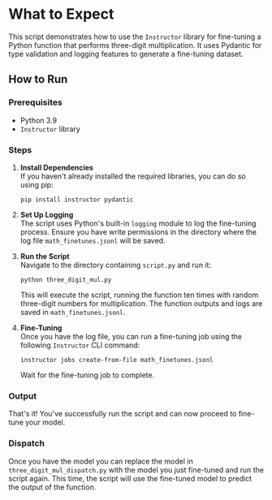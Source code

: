 # What to Expect
This script demonstrates how to use the `Instructor` library for fine-tuning a Python function that performs three-digit multiplication. It uses Pydantic for type validation and logging features to generate a fine-tuning dataset.

## How to Run

### Prerequisites
- Python 3.9
- `Instructor` library

### Steps
1. **Install Dependencies**  
   If you haven't already installed the required libraries, you can do so using pip:
    ```
    pip install instructor pydantic
    ```

2. **Set Up Logging**  
   The script uses Python's built-in `logging` module to log the fine-tuning process. Ensure you have write permissions in the directory where the log file `math_finetunes.jsonl` will be saved.

3. **Run the Script**  
    Navigate to the directory containing `script.py` and run it:
    ```
    python three_digit_mul.py
    ```

    This will execute the script, running the function ten times with random three-digit numbers for multiplication. The function outputs and logs are saved in `math_finetunes.jsonl`.

4. **Fine-Tuning**  
    Once you have the log file, you can run a fine-tuning job using the following `Instructor` CLI command:
    ```
    instructor jobs create-from-file math_finetunes.jsonl
    ```
    Wait for the fine-tuning job to complete.

### Output

That's it! You've successfully run the script and can now proceed to fine-tune your model.

### Dispatch 

Once you have the model you can replace the model in `three_digit_mul_dispatch.py` with the model you just fine-tuned and run the script again. This time, the script will use the fine-tuned model to predict the output of the function.